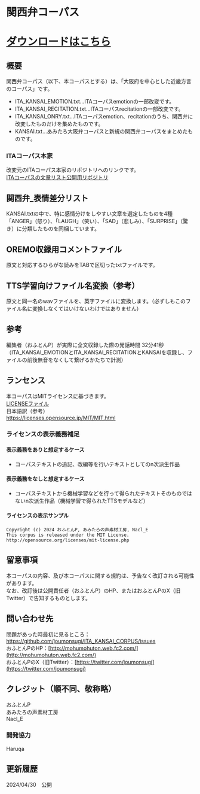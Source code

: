 # 関西弁コーパス

# [ダウンロードはこちら](https://github.com/joumonsugi/ITA_KANSAI_CORPUS/archive/refs/tags/v1.0.0.zip)

## 概要
関西弁コーパス（以下、本コーパスとする）は、「大阪府を中心とした近畿方言のコーパス」です。
- ITA_KANSAI_EMOTION.txt…ITAコーパスemotionの一部改変です。
- ITA_KANSAI_RECITATION.txt…ITAコーパスrecitationの一部改変です。
- ITA_KANSAI_ONRY.txt…ITAコーパスemotion、recitationのうち、関西弁に改変したものだけを集めたものです。
- KANSAI.txt…あみたろ大阪弁コーパスと新規の関西弁コーパスをまとめたものです。

### ITAコーパス本家
改変元のITAコーパス本家のリポジトリへのリンクです。  
[ITAコーパスの文章リスト公開用リポジトリ](https://github.com/mmorise/ita-corpus)

## 関西弁_表情差分リスト
KANSAI.txtの中で、特に感情分けをしやすい文章を選定したものを4種「ANGER」（怒り）、「LAUGH」（笑い）、「SAD」（悲しみ）、「SURPRISE」（驚き）に分類したものを同梱しています。

## OREMO収録用コメントファイル
原文と対応するひらがな読みをTABで区切ったtxtファイルです。

## TTS学習向けファイル名変換（参考）
原文と同一名のwavファイルを、英字ファイルに変換します。（必ずしもこのファイル名に変換しなくてはいけないわけではありません）

## 参考
編集者（おふとんP）が実際に全文収録した際の発話時間
32分41秒（ITA_KANSAI_EMOTIONとITA_KANSAI_RECITATIONとKANSAIを収録し、ファイルの前後無音をなくして繋げるかたちで計測）

## ランセンス
本コーパスはMITライセンスに基づきます。  
[LICENSEファイル](https://github.com/joumonsugi/ITA_KANSAI_CORPUS/blob/main/LICENSE)  
日本語訳（参考）  
https://licenses.opensource.jp/MIT/MIT.html

### ライセンスの表示義務補足
#### 表示義務をありと想定するケース
- コーパステキストの追記、改編等を行いテキストとしてのn次派生作品
#### 表示義務をなしと想定するケース
- コーパステキストから機械学習などを行って得られたテキストそのものではないn次派生作品（機械学習で得られたTTSモデルなど）

#### ライセンスの表示サンプル
```
Copyright (c) 2024 おふとんP, あみたろの声素材工房, Nacl_E
This corpus is released under the MIT License.
http://opensource.org/licenses/mit-license.php
```

## 留意事項
本コーパスの内容、及び本コーパスに関する規約は、予告なく改訂される可能性があります。  
なお、改訂後は公開責任者（おふとんP）のHP、またはおふとんPのX（旧Twitter）で告知するものとします。

## 問い合わせ先
問題があった時最初に見るところ：https://github.com/joumonsugi/ITA_KANSAI_CORPUS/issues  
おふとんPのHP：[http://mohumohuton.web.fc2.com/](http://mohumohuton.web.fc2.com/)  
おふとんPのX（旧Twitter）：[https://twitter.com/joumonsugi](https://twitter.com/joumonsugi)

## クレジット（順不同、敬称略）
おふとんP  
あみたろの声素材工房  
Nacl_E  

### 開発協力
Haruqa

## 更新履歴
2024/04/30　公開
